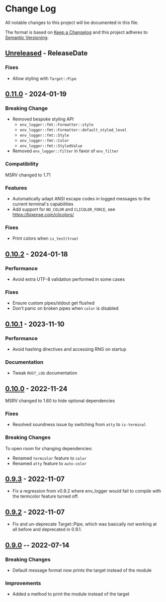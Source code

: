 # Change Log
All notable changes to this project will be documented in this file.

The format is based on [Keep a Changelog](http://keepachangelog.com/)
and this project adheres to [Semantic Versioning](http://semver.org/).

<!-- next-header -->
## [Unreleased] - ReleaseDate

### Fixes

- Allow styling with `Target::Pipe`

## [0.11.0] - 2024-01-19

### Breaking Change

- Removed bespoke styling API
  - `env_logger::fmt::Formatter::style`
  - `env_logger::fmt::Formatter::default_styled_level`
  - `env_logger::fmt::Style`
  - `env_logger::fmt::Color`
  - `env_logger::fmt::StyledValue`
- Removed `env_logger::filter` in favor of `env_filter`

### Compatibility

MSRV changed to 1.71

### Features

- Automatically adapt ANSI escape codes in logged messages to the current terminal's capabilities
- Add support for `NO_COLOR` and `CLICOLOR_FORCE`, see https://bixense.com/clicolors/

### Fixes

- Print colors when `is_test(true)`

## [0.10.2] - 2024-01-18

### Performance

- Avoid extra UTF-8 validation performed in some cases

### Fixes

- Ensure custom pipes/stdout get flushed
- Don't panic on broken pipes when `color` is disabled

## [0.10.1] - 2023-11-10

### Performance

- Avoid hashing directives and accessing RNG on startup

### Documentation

- Tweak `RUST_LOG` documentation

## [0.10.0] - 2022-11-24

MSRV changed to 1.60 to hide optional dependencies

### Fixes

- Resolved soundness issue by switching from `atty` to `is-terminal`

### Breaking Changes

To open room for changing dependencies:
- Renamed `termcolor` feature to `color`
- Renamed `atty` feature to `auto-color`

## [0.9.3] - 2022-11-07

- Fix a regression from v0.9.2 where env_logger would fail to compile with the termcolor feature turned off.

## [0.9.2] - 2022-11-07

- Fix and un-deprecate Target::Pipe, which was basically not working at all before and deprecated in 0.9.1.

## [0.9.0] -- 2022-07-14

### Breaking Changes

- Default message format now prints the target instead of the module

### Improvements

- Added a method to print the module instead of the target

<!-- next-url -->
[Unreleased]: https://github.com/rust-cli/env_logger/compare/v0.11.0...HEAD
[0.11.0]: https://github.com/rust-cli/env_logger/compare/v0.10.2...v0.11.0
[0.10.2]: https://github.com/rust-cli/env_logger/compare/v0.10.1...v0.10.2
[0.10.1]: https://github.com/rust-cli/env_logger/compare/v0.10.0...v0.10.1
[0.10.0]: https://github.com/rust-cli/env_logger/compare/v0.9.3...v0.10.0
[0.9.3]: https://github.com/rust-cli/env_logger/compare/v0.9.2...v0.9.3
[0.9.2]: https://github.com/rust-cli/env_logger/compare/v0.9.0...v0.9.2
[0.9.0]: https://github.com/rust-cli/env_logger/compare/v0.8.4...v0.9.0
